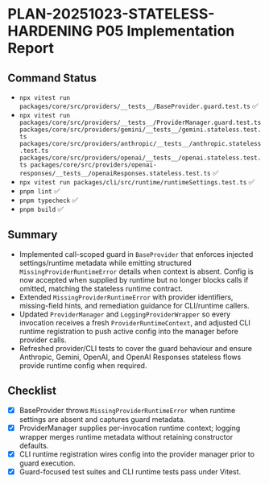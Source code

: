 # PLAN-20251023-STATELESS-HARDENING P05 Implementation Report

## Command Status
- `npx vitest run packages/core/src/providers/__tests__/BaseProvider.guard.test.ts` ✅
- `npx vitest run packages/core/src/providers/__tests__/ProviderManager.guard.test.ts packages/core/src/providers/gemini/__tests__/gemini.stateless.test.ts packages/core/src/providers/anthropic/__tests__/anthropic.stateless.test.ts packages/core/src/providers/openai/__tests__/openai.stateless.test.ts packages/core/src/providers/openai-responses/__tests__/openaiResponses.stateless.test.ts` ✅
- `npx vitest run packages/cli/src/runtime/runtimeSettings.test.ts` ✅
- `pnpm lint` ✅
- `pnpm typecheck` ✅
- `pnpm build` ✅

## Summary
- Implemented call-scoped guard in `BaseProvider` that enforces injected settings/runtime metadata while emitting structured `MissingProviderRuntimeError` details when context is absent. Config is now accepted when supplied by runtime but no longer blocks calls if omitted, matching the stateless runtime contract.
- Extended `MissingProviderRuntimeError` with provider identifiers, missing-field hints, and remediation guidance for CLI/runtime callers.
- Updated `ProviderManager` and `LoggingProviderWrapper` so every invocation receives a fresh `ProviderRuntimeContext`, and adjusted CLI runtime registration to push active config into the manager before provider calls.
- Refreshed provider/CLI tests to cover the guard behaviour and ensure Anthropic, Gemini, OpenAI, and OpenAI Responses stateless flows provide runtime config when required.

## Checklist
- [x] BaseProvider throws `MissingProviderRuntimeError` when runtime settings are absent and captures guard metadata.
- [x] ProviderManager supplies per-invocation runtime context; logging wrapper merges runtime metadata without retaining constructor defaults.
- [x] CLI runtime registration wires config into the provider manager prior to guard execution.
- [x] Guard-focused test suites and CLI runtime tests pass under Vitest.

<!-- @plan:PLAN-20251023-STATELESS-HARDENING.P05 @requirement:REQ-SP4-001 @requirement:REQ-SP4-002 @requirement:REQ-SP4-003 @requirement:REQ-SP4-004 @requirement:REQ-SP4-005 -->
